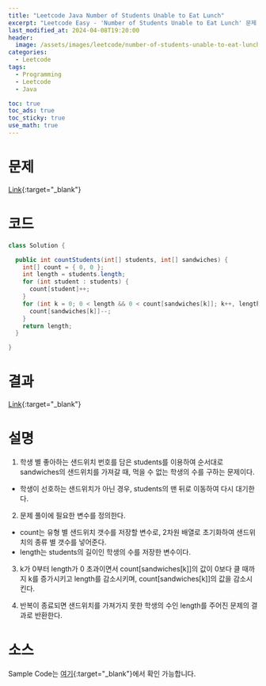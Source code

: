 ```yaml
---
title: "Leetcode Java Number of Students Unable to Eat Lunch"
excerpt: "Leetcode Easy - 'Number of Students Unable to Eat Lunch' 문제 Java 풀이"
last_modified_at: 2024-04-08T19:20:00
header:
  image: /assets/images/leetcode/number-of-students-unable-to-eat-lunch.png
categories:
  - Leetcode
tags:
  - Programming
  - Leetcode
  - Java

toc: true
toc_ads: true
toc_sticky: true
use_math: true
---
```

# 문제
[Link](https://leetcode.com/problems/number-of-students-unable-to-eat-lunch/){:target="_blank"}

# 코드
```java
class Solution {

  public int countStudents(int[] students, int[] sandwiches) {
    int[] count = { 0, 0 };
    int length = students.length;
    for (int student : students) {
      count[student]++;
    }
    for (int k = 0; 0 < length && 0 < count[sandwiches[k]]; k++, length--) {
      count[sandwiches[k]]--;
    }
    return length;
  }

}
```

# 결과
[Link](https://leetcode.com/problems/number-of-students-unable-to-eat-lunch/submissions/1226602851/){:target="_blank"}

# 설명
1. 학생 별 좋아하는 샌드위치 번호를 담은 students를 이용하여 순서대로 sandwiches의 샌드위치를 가져갈 때, 먹을 수 없는 학생의 수를 구하는 문제이다.
- 학생이 선호하는 샌드위치가 아닌 경우, students의 맨 뒤로 이동하여 다시 대기한다.

2. 문제 풀이에 필요한 변수를 정의한다.
- count는 유형 별 샌드위치 갯수를 저장할 변수로, 2차원 배열로 초기화하여 샌드위치의 종류 별 갯수를 넣어준다.
- length는 students의 길이인 학생의 수를 저장한 변수이다.

3. k가 0부터 length가 0 초과이면서 count[sandwiches[k]]의 값이 0보다 클 때까지 k를 증가시키고 length를 감소시키며, count[sandwiches[k]]의 값을 감소시킨다.

4. 반복이 종료되면 샌드위치를 가져가지 못한 학생의 수인 length를 주어진 문제의 결과로 반환한다.

# 소스
Sample Code는 [여기](https://github.com/GracefulSoul/leetcode/blob/master/src/main/java/gracefulsoul/problems/NumberOfStudentsUnableToEatLunch.java){:target="_blank"}에서 확인 가능합니다.